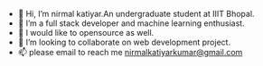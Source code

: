 - 👋 Hi, I’m nirmal katiyar.An undergraduate student at IIIT Bhopal.
- 👀 I’m  a full stack developer and machine learning enthusiast.
- 🌱 I would like to opensource as well.
- 💞️ I’m looking to collaborate on web development project.
- 📫 please email to reach me nirmalkatiyarkumar@gmail.com

<!---
nirmalkatiyar/nirmalkatiyar is a ✨ special ✨ repository because its `README.md` (this file) appears on your GitHub profile.
You can click the Preview link to take a look at your changes.
--->
